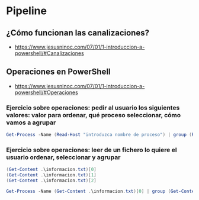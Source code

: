 # Pipeline

## ¿Cómo funcionan las canalizaciones?
* https://www.jesusninoc.com/07/01/1-introduccion-a-powershell/#Canalizaciones

## Operaciones en PowerShell
* https://www.jesusninoc.com/07/01/1-introduccion-a-powershell/#Operaciones

### Ejercicio sobre operaciones: pedir al usuario los siguientes valores: valor para ordenar, qué proceso seleccionar, cómo vamos a agrupar
```PowerShell
Get-Process -Name (Read-Host "introduzca nombre de proceso") | group (Read-Host "introduzca tipo para agrupar") | sort (Read-Host "ordenar por qué") 
```

### Ejercicio sobre operaciones: leer de un fichero lo quiere el usuario ordenar, seleccionar y agrupar
```PowerShell
(Get-Content .\informacion.txt)[0]
(Get-Content .\informacion.txt)[1]
(Get-Content .\informacion.txt)[2]

Get-Process -Name (Get-Content .\informacion.txt)[0] | group (Get-Content .\informacion.txt)[0] 
```
